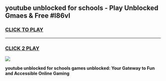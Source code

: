 
## youtube unblocked for schools - Play Unblocked Gmaes & Free #l86vl
<h3>
<a href="https://news.freeplayer.one?title=youtube_unblocked_for_schools&ref=03M">CLICK TO PLAY</a></h3>
<hr>

<h3>
<a href="https://news.freeplayer.one?title=youtube_unblocked_for_schools&ref=03M">CLICK 2 PLAY</a>
  
</h3>

<a href="https://news.freeplayer.one?title=youtube_unblocked_for_schools&ref=03M"><img src="https://clearcache.store/games.png"></a>


**youtube unblocked for schools games unblocked: Your Gateway to Fun and Accessible Online Gaming**
